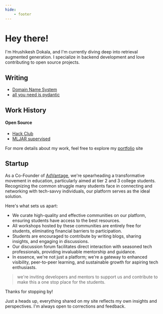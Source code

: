 ```yaml
---
hide:
    - footer
---
```

# Hey there!

I'm Hrushikesh Dokala, and I'm currently diving deep into retrieval augmented generation. I specialize in backend development and love contributing to open source projects.


## Writing

- [Domain Name System](./writing/posts/dns.md)
- [all you need is pydantic](./writing/posts/pydantic.md)


## Work History
#### Open Source

- [Hack Club](https://github.com/hackclub/slash-z/pull/154)
- [MLJAR supervised](https://github.com/mljar/mljar-supervised/pull/679)

For more details about my work, feel free to explore my [portfolio](https://hrushikesh.xyz) site 

## Startup

As a Co-Founder of [AdVantage](https://advantagecommunity.in), we're spearheading a transformative movement in education, particularly aimed at tier 2 and 3 college students. Recognizing the common struggle many students face in connecting and networking with tech-savvy individuals, our platform serves as the ideal solution.

Here's what sets us apart:

- We curate high-quality and effective communities on our platform, ensuring students have access to the best resources.
- All workshops hosted by these communities are entirely free for students, eliminating financial barriers to participation.
- Students are encouraged to contribute by writing blogs, sharing insights, and engaging in discussions.
- Our discussion forum facilitates direct interaction with seasoned tech professionals, providing invaluable mentorship and guidance.
- In essence, we're not just a platform; we're a gateway to enhanced visibility, peer-to-peer learning, and sustainable growth for aspiring tech enthusiasts.

> we're inviting developers and mentors to support us and contribute to make this a one stop place for the students.

Thanks for stopping by!

Just a heads up, everything shared on my site reflects my own insights and perspectives. I'm always open to corrections and feedback.
